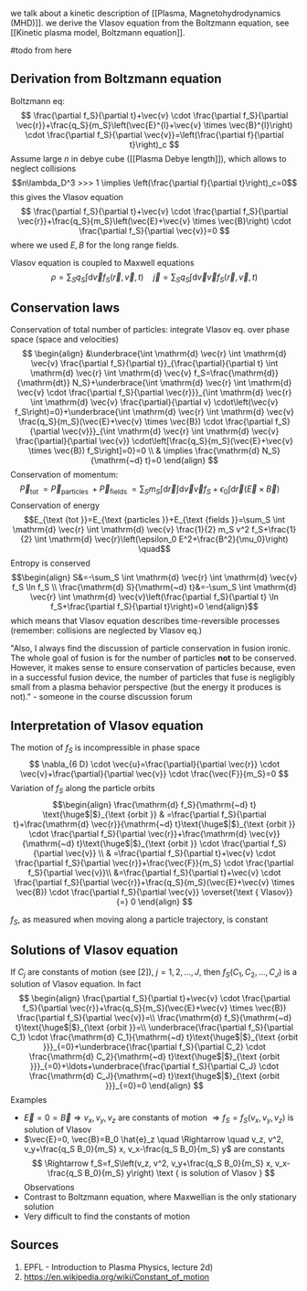 we talk about a kinetic description of [[Plasma, Magnetohydrodynamics (MHD)]].
we derive the Vlasov equation from the Boltzmann equation, see [[Kinetic plasma model, Boltzmann equation]].

#todo  from here


## Derivation from Boltzmann equation
Boltzmann eq:
$$
\frac{\partial f_S}{\partial t}+\vec{v} \cdot \frac{\partial f_S}{\partial \vec{r}}+\frac{q_S}{m_S}\left(\vec{E}^{l}+\vec{v} \times \vec{B}^{l}\right) \cdot \frac{\partial f_S}{\partial \vec{v}}=\left(\frac{\partial f}{\partial t}\right)_c
$$
Assume large $n$ in debye cube ([[Plasma Debye length]]), which allows to neglect collisions
$$n\lambda_D^3 >>> 1 \implies \left(\frac{\partial f}{\partial t}\right)_c=0$$
this gives the Vlasov equation
$$
\frac{\partial f_S}{\partial t}+\vec{v} \cdot \frac{\partial f_S}{\partial \vec{r}}+\frac{q_S}{m_S}\left(\vec{E}+\vec{v} \times \vec{B}\right) \cdot \frac{\partial f_S}{\partial \vec{v}}=0 
$$
where we used $E,B$ for the long range fields.

Vlasov equation is coupled to Maxwell equations
$$
\rho=\sum_S q_S \int \mathrm{d} \vec{v} f_S(\vec{r}, \vec{v}, t) \quad \vec{j}=\sum_S q_S \int \mathrm{d} \vec{v} \vec{v} f_S(\vec{r}, \vec{v}, t)
$$


## Conservation laws
Conservation of total number of particles: integrate Vlasov eq. over phase space (space and velocities)
$$
\begin{align}
&\underbrace{\int \mathrm{d} \vec{r} \int \mathrm{d} \vec{v} \frac{\partial f_S}{\partial t}}_{\frac{\partial}{\partial t} \int \mathrm{d} \vec{r} \int \mathrm{d} \vec{v} f_S=\frac{\mathrm{d}}{\mathrm{dt}} N_S}+\underbrace{\int \mathrm{d} \vec{r} \int \mathrm{d} \vec{v} \cdot \frac{\partial f_S}{\partial \vec{r}}}_{\int \mathrm{d} \vec{r} \int \mathrm{d} \vec{v} \frac{\partial}{\partial v} \cdot\left(\vec{v} f_S\right)=0}+\underbrace{\int \mathrm{d} \vec{r} \int \mathrm{d} \vec{v} \frac{q_S}{m_S}(\vec{E}+\vec{v} \times \vec{B}) \cdot \frac{\partial f_S}{\partial \vec{v}}}_{\int \mathrm{d} \vec{r} \int \mathrm{d} \vec{v} \frac{\partial}{\partial \vec{v}} \cdot\left[\frac{q_S}{m_S}(\vec{E}+\vec{v} \times \vec{B}) f_S\right]=0}=0 \\
& \implies \frac{\mathrm{d} N_S}{\mathrm{~d} t}=0
\end{align}
$$
Conservation of momentum:$$\vec{P}_{\text {tot }}=\vec{P}_{\text {particles }}+\vec{P}_{\text {fields }}=\sum_S m_S \int \mathrm{d} \vec{r} \int \mathrm{d} \vec{v} \vec{v} f_S+\epsilon_0 \int \mathrm{d} \vec{r}(\vec{E} \times \vec{B}) \quad$$ Conservation of energy$$E_{\text {tot }}=E_{\text {particles }}+E_{\text {fields }}=\sum_S \int \mathrm{d} \vec{r} \int \mathrm{d} \vec{v} \frac{1}{2} m_S v^2 f_S+\frac{1}{2} \int \mathrm{d} \vec{r}\left(\epsilon_0 E^2+\frac{B^2}{\mu_0}\right) \quad$$
Entropy is conserved
$$\begin{align}
S&=-\sum_S \int \mathrm{d} \vec{r} \int \mathrm{d} \vec{v} f_S \ln f_S \\
\frac{\mathrm{d} S}{\mathrm{~d} t}&=-\sum_S \int \mathrm{d} \vec{r} \int \mathrm{d} \vec{v}\left(\frac{\partial f_S}{\partial t} \ln f_S+\frac{\partial f_S}{\partial t}\right)=0 
\end{align}$$
which means that Vlasov equation describes time-reversible processes 
(remember: collisions are neglected by Vlasov eq.)

"Also, I always find the discussion of particle conservation in fusion ironic. The whole goal of fusion is for the number of particles **not** to be conserved. However, it makes sense to ensure conservation of particles because, even in a successful fusion device, the number of particles that fuse is negligibly small from a plasma behavior perspective (but the energy it produces is not)." - someone in the course discussion forum


## Interpretation of Vlasov equation
The motion of $f_S$ is incompressible in phase space
$$
\nabla_{6 D} \cdot \vec{u}=\frac{\partial}{\partial \vec{r}} \cdot \vec{v}+\frac{\partial}{\partial \vec{v}} \cdot \frac{\vec{F}}{m_S}=0
$$
Variation of $f_S$ along the particle orbits
$$\begin{align}
\frac{\mathrm{d} f_S}{\mathrm{~d} t} \text{\huge$|$}_{\text {orbit }} & =\frac{\partial f_S}{\partial t}+\frac{\mathrm{d} \vec{r}}{\mathrm{~d} t}\text{\huge$|$}_{\text {orbit }} \cdot \frac{\partial f_S}{\partial \vec{r}}+\frac{\mathrm{d} \vec{v}}{\mathrm{~d} t}\text{\huge$|$}_{\text {orbit }} \cdot \frac{\partial f_S}{\partial \vec{v}} \\
& =\frac{\partial f_S}{\partial t}+\vec{v} \cdot \frac{\partial f_S}{\partial \vec{r}}+\frac{\vec{F}}{m_S} \cdot \frac{\partial f_S}{\partial \vec{v}}\\
&=\frac{\partial f_S}{\partial t}+\vec{v} \cdot \frac{\partial f_S}{\partial \vec{r}}+\frac{q_S}{m_S}(\vec{E}+\vec{v} \times \vec{B}) \cdot \frac{\partial f_S}{\partial \vec{v}} \overset{\text { Vlasov}}{=} 0
\end{align}
$$

$f_S$, as measured when moving along a particle trajectory, is constant


## Solutions of Vlasov equation
If $C_j$ are constants of motion (see [2]), $j=1,2, \ldots, J$, then $f_S\left(C_1, C_2, \ldots, C_J\right)$ is a solution of Vlasov equation. In fact
$$
\begin{align}
\frac{\partial f_S}{\partial t}+\vec{v} \cdot \frac{\partial f_S}{\partial \vec{r}}+\frac{q_S}{m_S}(\vec{E}+\vec{v} \times \vec{B}) \frac{\partial f_S}{\partial \vec{v}}=\\
\frac{\mathrm{d} f_S}{\mathrm{~d} t}\text{\huge$|$}_{\text {orbit }}=\\
\underbrace{\frac{\partial f_S}{\partial C_1} \cdot \frac{\mathrm{d} C_1}{\mathrm{~d} t}\text{\huge$|$}_{\text {orbit }}}_{=0}+\underbrace{\frac{\partial f_S}{\partial C_2} \cdot \frac{\mathrm{d} C_2}{\mathrm{~d} t}\text{\huge$|$}_{\text {orbit }}}_{=0}+\ldots+\underbrace{\frac{\partial f_S}{\partial C_J} \cdot \frac{\mathrm{d} C_J}{\mathrm{~d} t}\text{\huge$|$}_{\text {orbit }}}_{=0}=0
\end{align}
$$
Examples
- $\vec{E}=0=\vec{B} \Rightarrow v_x, v_y, v_z$ are constants of motion $\Rightarrow f_S=f_S\left(v_x, v_y, v_z\right)$ is solution of Vlasov
- $\vec{E}=0, \vec{B}=B_0 \hat{e}_z \quad \Rightarrow \quad v_z, v^2, v_y+\frac{q_S B_0}{m_S} x, v_x-\frac{q_S B_0}{m_S} y$ are constants
$$
\Rightarrow f_S=f_S\left(v_z, v^2, v_y+\frac{q_S B_0}{m_S} x, v_x-\frac{q_S B_0}{m_S} y\right) \text { is solution of Vlasov }
$$
Observations
- Contrast to Boltzmann equation, where Maxwellian is the only stationary solution
- Very difficult to find the constants of motion


## Sources
1. EPFL - Introduction to Plasma Physics, lecture 2d)
2. https://en.wikipedia.org/wiki/Constant_of_motion
